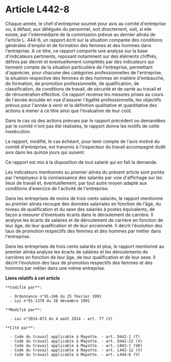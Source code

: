 # Article L442-8

Chaque année, le chef d'entreprise soumet pour avis au comité d'entreprise ou, à défaut, aux délégués du personnel, soit
directement, soit, si elle existe, par l'intermédiaire de la commission prévue au dernier alinéa de l'article L. 444-6, un
rapport écrit sur la situation comparée des conditions générales d'emploi et de formation des femmes et des hommes dans
l'entreprise. A ce titre, ce rapport comporte une analyse sur la base d'indicateurs pertinents, reposant notamment sur des
éléments chiffrés, définis par décret et éventuellement complétés par des indicateurs qui tiennent compte de la situation
particulière de l'entreprise, permettant d'apprécier, pour chacune des catégories professionnelles de l'entreprise, la
situation respective des femmes et des hommes en matière d'embauche, de formation, de promotion professionnelle, de
qualification, de classification, de conditions de travail, de sécurité et de santé au travail et de rémunération effective.
Ce rapport recense les mesures prises au cours de l'année écoulée en vue d'assurer l'égalité professionnelle, les objectifs
prévus pour l'année à venir et la définition qualitative et quantitative des actions à mener à ce titre ainsi que
l'évaluation de leur coût.

Dans le cas où des actions prévues par le rapport précédent ou demandées par le comité n'ont pas été réalisées, le rapport
donne les motifs de cette inexécution.

Le rapport, modifié, le cas échéant, pour tenir compte de l'avis motivé du comité d'entreprise, est transmis à l'inspecteur
du travail accompagné dudit avis dans les quinze jours qui suivent.

Ce rapport est mis à la disposition de tout salarié qui en fait la demande.

Les indicateurs mentionnés au premier alinéa du présent article sont portés par l'employeur à la connaissance des salariés
par voie d'affichage sur les lieux de travail et, éventuellement, par tout autre moyen adapté aux conditions d'exercice de
l'activité de l'entreprise.

Dans les entreprises de moins de trois cents salariés, le rapport mentionné au premier alinéa recoupe des données salariales
en fonction de l'âge, du niveau de qualification et du sexe des salariés à postes équivalents, de façon à mesurer d'éventuels
écarts dans le déroulement de carrière. Il analyse les écarts de salaires et de déroulement de carrière en fonction de leur
âge, de leur qualification et de leur ancienneté. Il décrit l'évolution des taux de promotion respectifs des femmes et des
hommes par métier dans l'entreprise.

Dans les entreprises de trois cents salariés et plus, le rapport mentionné au premier alinéa analyse les écarts de salaires
et les déroulements de carrières en fonction de leur âge, de leur qualification et de leur sexe. Il décrit l'évolution des
taux de promotion respectifs des femmes et des hommes par métier dans une même entreprise.

**Liens relatifs à cet article**

	**Codifié par**:

	  - Ordonnance n°91-246 du 25 février 1991
	  - Loi n°91-1379 du 28 décembre 1991

	**Modifié par**:

	  - Loi n°2014-873 du 4 août 2014 - art. 77 (V)

	**Cité par**:

	  - Code du travail applicable à Mayotte. - art. D442-1 (T)
	  - Code du travail applicable à Mayotte. - art. D442-22 (V)
	  - Code du travail applicable à Mayotte. - art. L043-1 (VD)
	  - Code du travail applicable à Mayotte. - art. L442-12 (V)
	  - Code du travail applicable à Mayotte. - art. L444-6 (V)
